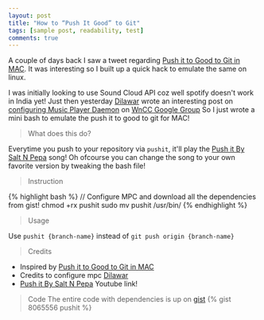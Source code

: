 ```yaml
---
layout: post
title: "How to “Push It Good” to Git"
tags: [sample post, readability, test]
comments: true
---
```



A couple of days back I saw a tweet regarding [Push it to Good to Git in MAC][]. It was interesting so I built up a quick hack to emulate the same on linux.

I was initially looking to use Sound Cloud API coz well spotify doesn't work in India yet! Just then yesterday [Dilawar][] wrote an interesting post on [configuring Music Player Daemon][] on [WnCC Google Group][]
So I just wrote a mini bash to emulate the push it to good to git for MAC!

> What does this do?

Everytime you push to your repository via `pushit`, it'll play the [Push it By Salt N Pepa][] song! Oh ofcourse you can change the song to your own favorite version by tweaking the bash file!

> Instruction

{% highlight bash %}
	// Configure MPC and download all the dependencies from gist!
	chmod +rx pushit
	sudo mv pushit /usr/bin/
{% endhighlight %}

> Usage

Use `pushit {branch-name}` instead of `git push origin {branch-name}`

> Credits

* Inspired by [Push it to Good to Git in MAC][]
* Credits to configure mpc [Dilawar][]
* [Push it By Salt N Pepa][] Youtube link!

> Code
The entire code with dependencies is up on [gist][]
{% gist 8065556 pushit %}

[Push it to Good to Git in MAC]:http://valeriecoffman.com/git-push-it-good-salt-n-pepa/
[Push it By Salt N Pepa]:http://www.youtube.com/watch?v=vCadcBR95oUhttp://www.youtube.com/watch?v=vCadcBR95oU
[WnCC Google Group]: https://groups.google.com/forum/#!forum/wncc_iitb
[configuring Music Player Daemon]: https://groups.google.com/forum/#!topic/wncc_iitb/UEodzMhLBVE
[Dilawar]:https://plus.google.com/u/0/+DilawarSingh/
[gist]:https://gist.github.com/sushant-hiray/8065556
